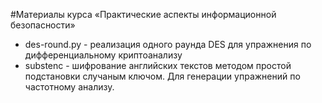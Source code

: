 #Материалы курса «Практические аспекты информационной безопасности»

- des-round.py - реализация одного раунда DES для упражнения по дифференциальному криптоанализу
- substenc - шифрование английских текстов методом простой подстановки случаным ключом. Для генерации упражнений по частотному анализу.
